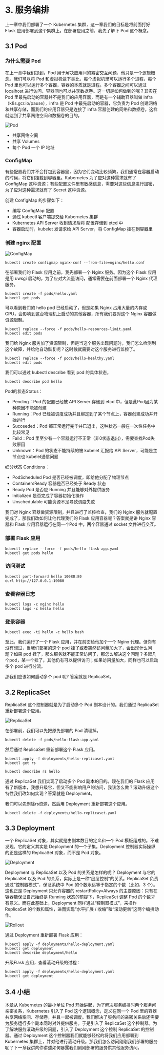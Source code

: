 # 3. 服务编排

上一章中我们部署了一个 Kubernetes 集群，这一章我们的目标是将前面打好 Flask 应用部署到这个集群上。在部署应用之前，我先了解下 Pod 这个概念。

## 3.1 Pod

### 为什么需要 Pod

在上一章中我们提到，Pod 用于解决应用间的紧密交互问题，他只是一个逻辑概念。我们可以将 Pod 和虚拟机做下类比，每个虚拟机里可以运行多个进程，每个 Pod 里也可以运行多个容器，容器的本质就是进程。多个容器之间可以通过 localhost 进行访问，容器间也可以共享数据卷。这一切是如何做到的呢？其实在 Pod 里最先启动的容器并不是我们的应用容器，而是有一个辅助容器叫做 infra（k8s.gcr.io/pause），infra 是 Pod 中最先启动的容器，它负责为 Pod 创建网络和共享存储，而我们的应用容器只是连接了 infra 容器创建的网络和数据卷，这样就达到了共享网络空间和数据卷的目的。

![Pod](https://github.com/findsec-cn/k100/raw/master/docs/pod.jpg)

- 共享网络空间
- 共享 Volumes
- 每个 Pod 一个 IP 地址

### ConfigMap

有些配置我们并不会打包到容器里，因为它们变动比较频繁，我们通常在容器启动的时候，将它们挂载到容器里。Kubernetes 为了应对这种需求就有了 ConfigMap 这种资源；有些配置文件里有敏感信息，需要对这些信息进行加密，为了应对这种需求就有了 Secret 这种资源。

创建 ConfigMap 的步骤如下：

- 编写 ConfigMap 配置
- 通过 kubectl 客户端提交给 Kubernetes 集群
- Kubernetes API Server 收到请求后将 配置存储到 etcd 中
- 容器启动时，kubelet 发请求给 API Server，将 ConfigMap 挂在到容器里

### 创建 nginx 配置

![ConfigMap](https://github.com/findsec-cn/k100/raw/master/docs/configmap.jpg)

    kubectl create configmap nginx-conf --from-file=nginx/hello.conf

在部署我们的 Flask 应用之前，我先部署一个 Nginx 服务。因为这个 Flask 应用是用 uwsgi 启动的，为了应对大流量访问，通常需要在前面部署一个 Nginx 代理服务。

    kubectl create -f pods/hello.yaml
    kubectl get pods

可以看到我们的 hello pod 已经启动了，但是如果 Nginx 占用大量的内存或CPU，会影响到这台物理机上启动的其他容器，所有我们要对这个 Nginx 容器做资源限制。

    kubectl replace --force -f pods/hello-resources-limit.yaml
    kubectl edit pods

我们给 Nginx 服务加了资源限制，但是当这个服务出现问题时，我们怎么检测到这个故障，并给他自动恢复呢？这时候就需要对这个服务进行监控了。

    kubectl replace --force -f pods/hello-healthy.yaml
    kubectl edit pods

我们可以通过 kubectl describe 看到 pod 的具体状态。

    kubectl describe pod hello

Pod的状态Status：

- Pending：Pod 的配置已经被 API Server 存储到 etcd 中，但是此Pod因为某种原因不能被创建
- Running：Pod 已经被调度成功并且绑定到了某个节点上，容器创建成功并开始运行
- Succeeded：Pod 都正常运行完毕并已退出，这种状态一般在一次性任务中比较常见
- Faild：Pod 里至少有一个容器运行不正常（非0状态退出），需要查找Pod失败原因
- Unknown：Pod 的状态不能持续的被 kubelet 汇报给 API Server，可能是主节点也 kubelet通信问题

细分状态 Conditions：

- PodScheduled Pod 是否已经被调度，即给他分配了物理节点
- ContainersReady 容器是否已经处于 Ready 状态
- Ready Pod 是否应 Running 并且能够对外提供服务
- Initialized 是否完成了容器初始化操作
- Unschedulable 可能资源不足导致调度失败

我们对 Nginx 容器做资源限制，并且进行了监控检查，我们的 Nginx 服务就配置完成了，那我们改如何让他代理我们的 Flask 应用容器呢？答案就是讲 Nginx 容器和 Flask 应用容器运行在同一个Pod 中，两个容器通过 socket 文件进行交互。

### 部署 Flask 应用

    kubectl replace --force -f pods/hello-flask-app.yaml
    kubectl get pods hello

### 访问测试

    kubectl port-forward hello 10080:80
    curl http://127.0.0.1:10080

### 查看容器日志

    kubectl logs -c nginx hello
    kubectl logs -c hello hello

### 登录容器

    kubectl exec -ti hello -c hello bash

至此，我们运行了一个 Flask 应用，并在前面给他加个一个 Nginx 代理。但你有没有想过，当我们部署的这个 pod 挂了或者突然访问量加大了，会出现什么问题？如果 pod 挂了，那么服务就不能正常访问了，那怎么解决这个问题？多起几个pod，某一个挂了，其他仍有可以提供访问；如果访问量加大，同样也可以启动多个 pod 进行分流。

那我们应该如何启动多个 pod 呢? 答案就是 ReplicaSet。

## 3.2 ReplicaSet

ReplicaSet 这个控制器就是为了启动多个 Pod 副本设计的。我们通过 ReplicaSet 重新部署这个应用。

![ReplicaSet](https://github.com/findsec-cn/k100/raw/master/docs/replicaset.jpg)

在部署前，我们可以先把原先部署的 Pod 清理掉。

    kubectl delete -f pods/hello-flask-app.yaml

然后通过 ReplicaSet 重新部署这个 Flask 应用。

    kubectl apply -f deployments/hello-replicaset.yaml
    kubectl get rs

    kubectl describe rs hello

通过 ReplicaSet 我们实现了启动多个 Pod 副本的目的。现在我们的 Flask 应用有了新版本，我想升级它，但又不能影响用户的访问，我该怎么做？滚动升级这个特性我们改如何实现？答案就是 Deployment。

我们可以先删除rs资源，然后用 Deployment 重新部署这个应用。

    kubectl delete -f deployments/hello-replicaset.yaml

## 3.3 Deployment

一个 ReplicaSet 对象，其实就是由副本数目的定义和一个 Pod 模板组成的。不难发现，它的定义其实是 Deployment 的一个子集。Deployment 控制器实际操纵的正是这样的 ReplicaSet 对象，而不是 Pod 对象。

![Deployment](https://github.com/findsec-cn/k100/raw/master/docs/deployment.jpg)

Deployment 与 ReplicaSet 以及 Pod 的关系是怎样的呢？
Deployment 与它的 ReplicaSet 以及 Pod 的关系，实际上是一种“层层控制”的关系。ReplicaSet 负责通过“控制器模式”，保证系统中 Pod 的个数永远等于指定的个数（比如，3 个）。这也正是 Deployment 只允许容器的 restartPolicy=Always 的主要原因：只有在容器能保证自己始终是 Running 状态的前提下，ReplicaSet 调整 Pod 的个数才有意义。而在此基础上，Deployment 同样通过“控制器模式”，来操作 ReplicaSet 的个数和属性，进而实现“水平扩展 / 收缩”和“滚动更新”这两个编排动作。

![Rollout](https://github.com/findsec-cn/k100/raw/master/docs/rollout.jpg)

通过 Deployment 重新部署 Flask 应用：

    kubectl apply -f deployments/hello-deployment.yaml
    kubectl get deployment
    kubectl describe deployment/hello

升级Flask 应用，查看滚动升级的过程：

    kubectl apply -f deployments/hello-deployment.yaml
    kubectl get deployment

## 3.4 小结

本章从 Kubernetes 的最小单位 Pod 开始讲起，为了解决服务编排时两个服务间亲密关系，Kubernetes 引入了 Pod 这个逻辑概念，定义在同一个 Pod 里的容器共享网络空间、存储卷，并且一起被调度。我们解决了服务间的亲密关系后还需要为服务运行多个副本同时对外提供服务，于是引入了 ReplicaSet 这个控制器。为了解决服务滚动升级的问题，引入了 Deployment 这个控制 ReplicaSet 的控制器。通过 Deployment 这个控制器我们就能够轻松的将我们应用部署到 Kubernetes 集群上，并对他进行滚动升级。那我们怎么访问刚刚我们部署的服务呢？下一章我讲向你讲述如何暴露我们刚刚部署的服务供其他服务访问。
